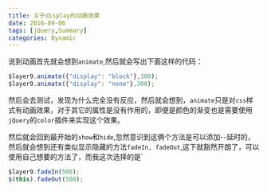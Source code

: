 ```yaml
---
title: 关于display的动画效果
date: 2016-09-06
tags: [jQuery,Summary]
categories: Dynamic
---
```


说到动画首先就会想到`animate`,然后就会写出下面这样的代码：

```js
$layer9.animate({"display": "block"},300);
$layer9.animate({"display": "none"},300);
```

然后会去测试，发现为什么完全没有反应，然后就会想到，`animate`只是对`css`样式有动画效果，对于其它的属性是没有作用的，即便是颜色的渐变也是需要使用`jQuery`的`color`插件来实现这个效果。

然后就会回到最开始的`show`和`hide`,忽然意识到这俩个方法是可以添加--延时的，然后就会想到还有类似显示隐藏的方法`fadeIn, fadeOut`,这下就豁然开朗了，可以使用自己想要的方法了，而我这次选择的是`

```js
$layer9.fadeIn(500);	
$(this).fadeOut(500);
```
